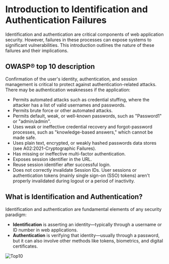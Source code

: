 # Introduction to Identification and Authentication Failures

Identification and authentication are critical components of web application security. However, failures in these processes can expose systems to significant vulnerabilities. This introduction outlines the nature of these failures and their implications.

## OWASP® top 10 description

Confirmation of the user's identity, authentication, and session management is critical to protect against authentication-related attacks. There may be authentication weaknesses if the application:

- Permits automated attacks such as credential stuffing, where the attacker has a list of valid usernames and passwords.
- Permits brute force or other automated attacks.
- Permits default, weak, or well-known passwords, such as "Password1" or "admin/admin".
- Uses weak or ineffective credential recovery and forgot-password processes, such as "knowledge-based answers," which cannot be made safe.
- Uses plain text, encrypted, or weakly hashed passwords data stores (see A02:2021-Cryptographic Failures).
- Has missing or ineffective multi-factor authentication.
- Exposes session identifier in the URL.
- Reuse session identifier after successful login.
- Does not correctly invalidate Session IDs. User sessions or authentication tokens (mainly single sign-on (SSO) tokens) aren't properly invalidated during logout or a period of inactivity.

## What is Identification and Authentication?

Identification and authentication are fundamental elements of any security paradigm:

- **Identification** is asserting an identity—typically through a username or ID number in web applications.
- **Authentication** is verifying that identity—usually through a password, but it can also involve other methods like tokens, biometrics, and digital certificates.

![Top10](assets/images/A07.png)
